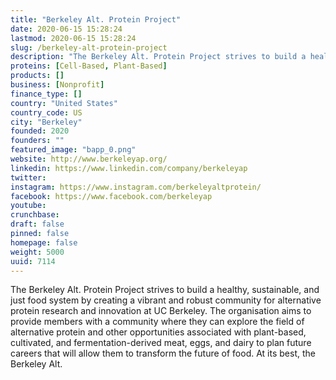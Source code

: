 ```yaml
---
title: "Berkeley Alt. Protein Project"
date: 2020-06-15 15:28:24
lastmod: 2020-06-15 15:28:24
slug: /berkeley-alt-protein-project
description: "The Berkeley Alt. Protein Project strives to build a healthy, sustainable, and just food system by creating a vibrant and robust community for alternative protein research and innovation at UC Berkeley. The organisation aims to provide members with a community where they can explore the field of alternative protein and other opportunities associated with plant-based, cultivated, and fermentation-derived meat, eggs, and dairy to plan future careers that will allow them to transform the future of food. At its best, the Berkeley Alt."
proteins: [Cell-Based, Plant-Based]
products: []
business: [Nonprofit]
finance_type: []
country: "United States"
country_code: US
city: "Berkeley"
founded: 2020
founders: ""
featured_image: "bapp_0.png"
website: http://www.berkeleyap.org/
linkedin: https://www.linkedin.com/company/berkeleyap
twitter: 
instagram: https://www.instagram.com/berkeleyaltprotein/
facebook: https://www.facebook.com/berkeleyap
youtube: 
crunchbase: 
draft: false
pinned: false
homepage: false
weight: 5000
uuid: 7114
---
```

The Berkeley Alt. Protein Project strives to build a healthy, sustainable, and just food system by creating a vibrant and robust community for alternative protein research and innovation at UC Berkeley. The organisation aims to provide members with a community where they can explore the field of alternative protein and other opportunities associated with plant-based, cultivated, and fermentation-derived meat, eggs, and dairy to plan future careers that will allow them to transform the future of food. At its best, the Berkeley Alt.
